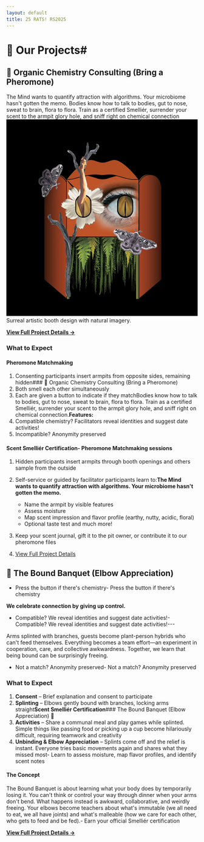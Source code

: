 ```yaml
---
layout: default
title: 25 RATS! RS2025
---
```

# 🎯 Our Projects# 

## 👃 Organic Chemistry Consulting (Bring a Pheromone)

The Mind wants to quantify attraction with algorithms. Your microbiome hasn't gotten the memo. Bodies know how to talk to bodies, gut to nose, sweat to brain, flora to flora. Train as a certified Smelliér, surrender your scent to the armpit glory hole, and sniff right on chemical connection![Booth Design](images/new_booth2.jpg)Surreal artistic booth design with natural imagery.

**[View Full Project Details →](Organic_Chemistry_Consulting.html)**

### What to Expect

#### **Pheromone Matchmaking**

1. Consenting participants insert armpits from opposite sides, remaining hidden### 👃 Organic Chemistry Consulting (Bring a Pheromone)
2. Both smell each other simultaneously
3. Each are given a button to indicate if they matchBodies know how to talk to bodies, gut to nose, sweat to brain, flora to flora. Train as a certified Smelliér, surrender your scent to the armpit glory hole, and sniff right on chemical connection.**Features:**
4. Compatible chemistry? Facilitators reveal identities and suggest date activities!
5. Incompatible? Anonymity preserved

#### **Scent Smelliér Certification**- Pheromone Matchmaking sessions

1. Hidden participants insert armpits through booth openings and others sample from the outside
2. Self-service or guided by facilitator participants learn to:**The Mind wants to quantify attraction with algorithms. Your microbiome hasn't gotten the memo.**

   - Name the armpit by visible features
   - Assess moisture
   - Map scent impression and flavor profile (earthy, nutty, acidic, floral)
   - Optional taste test and much more!
3. Keep your scent journal, gift it to the pit owner, or contribute it to our pheromone files
4. [View Full Project Details](Organic_Chemistry_Consulting.html)

## 🌿 The Bound Banquet (Elbow Appreciation)

- Press the button if there's chemistry- Press the button if there's chemistry

**We celebrate connection by giving up control.**

- Compatible? We reveal identities and suggest date activities!- Compatible? We reveal identities and suggest date activities!---

Arms splinted with branches, guests become plant-person hybrids who can't feed themselves. Everything becomes a team effort—an experiment in cooperation, care, and collective awkwardness. Together, we learn that being bound can be surprisingly freeing.

- Not a match? Anonymity preserved- Not a match? Anonymity preserved

### What to Expect

1. **Consent** – Brief explanation and consent to participate
2. **Splinting** – Elbows gently bound with branches, locking arms straight**Scent Smelliér Certification**### The Bound Banquet (Elbow Appreciation) 🌿
3. **Activities** – Share a communal meal and play games while splinted. Simple things like passing food or picking up a cup become hilariously difficult, requiring teamwork and creativity
4. **Unbinding & Elbow Appreciation** – Splints come off and the relief is instant. Everyone tries basic movements again and shares what they missed most- Learn to assess moisture, map flavor profiles, and identify scent notes

#### The Concept

The Bound Banquet is about learning what your body does by temporarily losing it. You can't think or control your way through dinner when your arms don't bend. What happens instead is awkward, collaborative, and weirdly freeing. Your elbows become teachers about what's immutable (we all need to eat, we all have joints) and what's malleable (how we care for each other, who gets to feed and be fed).- Earn your official Smelliér certification

**[View Full Project Details →](Bound_Banquet.html)**
